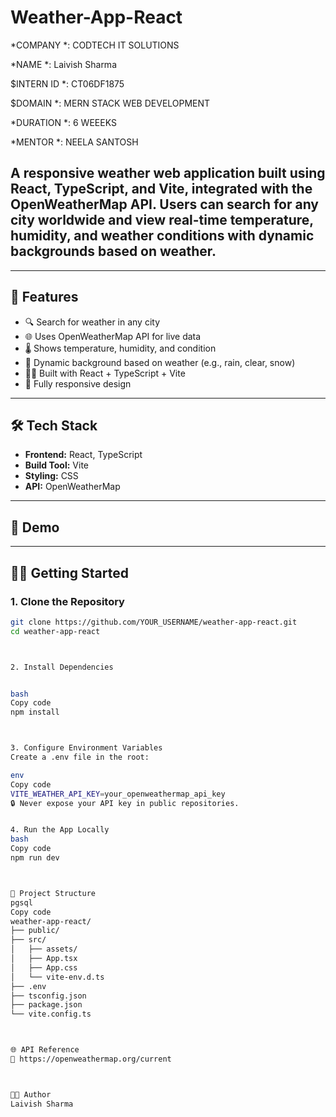 # Weather-App-React

*COMPANY *: CODTECH IT SOLUTIONS

*NAME *: Laivish Sharma

$INTERN ID *: CT06DF1875 

$DOMAIN *: MERN STACK WEB DEVELOPMENT

*DURATION *: 6 WEEEKS

*MENTOR *: NEELA SANTOSH


## A responsive weather web application built using **React**, **TypeScript**, and **Vite**, integrated with the **OpenWeatherMap API**. Users can search for any city worldwide and view real-time temperature, humidity, and weather conditions with dynamic backgrounds based on weather.

---

## 🚀 Features

- 🔍 Search for weather in any city
- 🌐 Uses OpenWeatherMap API for live data
- 🌡️ Shows temperature, humidity, and condition
- 🎨 Dynamic background based on weather (e.g., rain, clear, snow)
- 🧑‍💻 Built with React + TypeScript + Vite
- 📱 Fully responsive design

---

## 🛠️ Tech Stack

- **Frontend:** React, TypeScript
- **Build Tool:** Vite
- **Styling:** CSS
- **API:** OpenWeatherMap

---

## 📸 Demo


---
## 🧑‍💻 Getting Started

### 1. Clone the Repository

```bash
git clone https://github.com/YOUR_USERNAME/weather-app-react.git
cd weather-app-react



2. Install Dependencies


bash
Copy code
npm install



3. Configure Environment Variables
Create a .env file in the root:

env
Copy code
VITE_WEATHER_API_KEY=your_openweathermap_api_key
🔒 Never expose your API key in public repositories.


4. Run the App Locally
bash
Copy code
npm run dev



📁 Project Structure
pgsql
Copy code
weather-app-react/
├── public/
├── src/
│   ├── assets/
│   ├── App.tsx
│   ├── App.css
│   └── vite-env.d.ts
├── .env
├── tsconfig.json
├── package.json
└── vite.config.ts



🌐 API Reference
📖 https://openweathermap.org/current



👨‍💻 Author
Laivish Sharma
